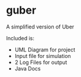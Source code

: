 # guber
A simplified version of Uber

Included is:
- UML Diagram for project
- Input file for simulation
- 2 Log Files for output
- Java Docs
